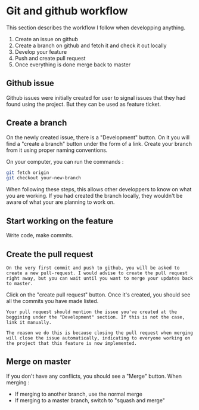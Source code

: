 # Git and github workflow

This section describes the workflow I follow when developping anything.

1. Create an issue on github
2. Create a branch on github and fetch it and check it out locally
3. Develop your feature
4. Push and create pull request
5. Once everything is done merge back to master

## Github issue

Github issues were initially created for user to signal issues that they had found using the project. But they can be used as feature ticket.

## Create a branch

On the newly created issue, there is a "Development" button. On it you will find a "create a branch" button under the form of a link. Create your branch from it using proper naming conventions.

On your computer, you can run the commands :

```bash
git fetch origin
git checkout your-new-branch
```

When following these steps, this allows other developpers to know on what you are working. If you had created the branch locally, they wouldn't be aware of what your are planning to work on.

## Start working on the feature

Write code, make commits.

## Create the pull request

```{note}
On the very first commit and push to github, you will be asked to create a new pull-request. I would advise to create the pull request right away, but you can wait until you want to merge your updates back to master.
```

Click on the "create pull request" button. Once it's created, you should see all the commits you have made listed.

```{admonition} Tips !
Your pull request should mention the issue you've created at the beggining under the "Development" section. If this is not the case, link it manually.

The reason we do this is because closing the pull request when merging will close the issue automatically, indicating to everyone working on the project that this feature is now implemented.
```

## Merge on master

If you don't have any conflicts, you should see a "Merge" button. When merging :
- If merging to another branch, use the normal merge
- If merging to a master branch, switch to "squash and merge"

